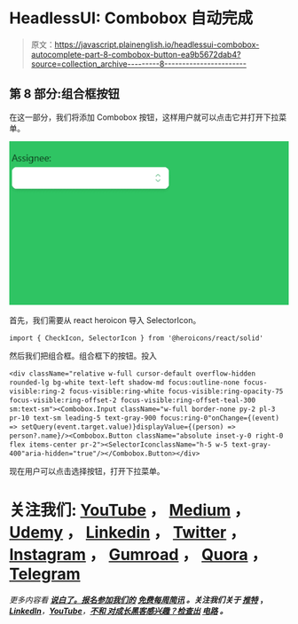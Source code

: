 # HeadlessUI: Combobox 自动完成

> 原文：<https://javascript.plainenglish.io/headlessui-combobox-autocomplete-part-8-combobox-button-ea9b5672dab4?source=collection_archive---------8----------------------->

## 第 8 部分:组合框按钮

在这一部分，我们将添加 Combobox 按钮，这样用户就可以点击它并打开下拉菜单。

![](img/22c05f329894053b75b2df4495fbfa50.png)

首先，我们需要从 react heroicon 导入 SelectorIcon。

```
import { CheckIcon, SelectorIcon } from '@heroicons/react/solid'
```

然后我们把组合框。组合框下的按钮。投入

```
<div className="relative w-full cursor-default overflow-hidden rounded-lg bg-white text-left shadow-md focus:outline-none focus-visible:ring-2 focus-visible:ring-white focus-visible:ring-opacity-75 focus-visible:ring-offset-2 focus-visible:ring-offset-teal-300 sm:text-sm"><Combobox.Input className="w-full border-none py-2 pl-3 pr-10 text-sm leading-5 text-gray-900 focus:ring-0"onChange={(event) => setQuery(event.target.value)}displayValue={(person) => person?.name}/><Combobox.Button className="absolute inset-y-0 right-0 flex items-center pr-2"><SelectorIconclassName="h-5 w-5 text-gray-400"aria-hidden="true"/></Combobox.Button></div>
```

现在用户可以点击选择按钮，打开下拉菜单。

# 关注我们: [YouTube](https://www.youtube.com/channel/UCu4-4FnutvSHVo9WHvq80Ww?sub_confirmation=1) ， [Medium](https://ckmobile.medium.com/) ， [Udemy](https://www.udemy.com/user/cyruschan2/) ， [Linkedin](https://www.linkedin.com/company/ckmobi/) ， [Twitter](https://twitter.com/ckmobilejavasc1) ， [Instagram](https://www.instagram.com/ckmobile8050) ， [Gumroad](https://app.gumroad.com/ckmobile) ， [Quora](https://ckmobile.quora.com/) ， [Telegram](https://t.me/ckmobi)

*更多内容看* [***说白了。报名参加我们的***](https://plainenglish.io/) **[***免费每周简讯***](http://newsletter.plainenglish.io/) *。关注我们关于* [***推特***](https://twitter.com/inPlainEngHQ) ，[***LinkedIn***](https://www.linkedin.com/company/inplainenglish/)***，***[***YouTube***](https://www.youtube.com/channel/UCtipWUghju290NWcn8jhyAw)***，****[***不和*** *对成长黑客感兴趣？检查出*](https://discord.gg/GtDtUAvyhW) [***电路***](https://circuit.ooo/) ***。******